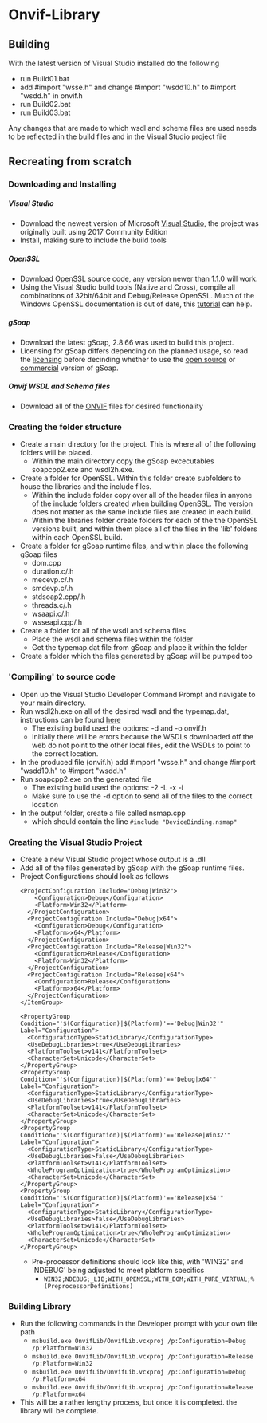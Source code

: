 # Onvif-Library
## Building
With the latest version of Visual Studio installed do the following
- run Build01.bat
- add #import "wsse.h" and change #import "wsdd10.h" to #import "wsdd.h" in onvif.h
- run Build02.bat
- run Build03.bat

Any changes that are made to which wsdl and schema files are used needs to be reflected in the build files and in the Visual Studio project file

## Recreating from scratch
### Downloading and Installing
##### Visual Studio
  - Download the newest version of Microsoft [Visual Studio](https://www.visualstudio.com/), the project was originally built using 2017 Community Edition
  - Install, making sure to include the build tools
##### OpenSSL
  - Download [OpenSSL](https://www.openssl.org/) source code, any version newer than 1.1.0 will work.
  - Using the Visual Studio build tools (Native and Cross), compile all combinations of 32bit/64bit and Debug/Release OpenSSL. Much of the Windows OpenSSL documentation is out of date, this [tutorial](http://p-nand-q.com/programming/windows/building_openssl_with_visual_studio_2013.html) can help.
##### gSoap
  - Download the latest gSoap, 2.8.66 was used to build this project.
  - Licensing for gSoap differs depending on the planned usage, so read the [licensing](https://www.cs.fsu.edu/~engelen/soap.html) before decinding whether to use the [open source](https://sourceforge.net/projects/gsoap2/) or [commercial](https://www.genivia.com/products.html#gsoap) version of gSoap.
##### Onvif WSDL and Schema files
- Download all of the [ONVIF](https://www.onvif.org/profiles/specifications/) files for desired functionality
### Creating the folder structure
- Create a main directory for the project. This is where all of the following folders will be placed.
  - Within the main directory copy the gSoap excecutables soapcpp2.exe and wsdl2h.exe.
- Create a folder for OpenSSL. Within this folder create subfolders to house the libraries and the include files.
  - Within the include folder copy over all of the header files in anyone of the include folders created when building OpenSSL. The version does not matter as the same include files are created in each build.
  - Within the libraries folder create folders for each of the the OpenSSL versions built, and within them place all of the files in the 'lib' folders within each OpenSSL build.
- Create a folder for gSoap runtime files, and within place the following gSoap files
  - dom.cpp
  - duration.c/.h
  - mecevp.c/.h
  - smdevp.c/.h
  - stdsoap2.cpp/.h
  - threads.c/.h
  - wsaapi.c/.h
  - wsseapi.cpp/.h
- Create a folder for all of the wsdl and schema files
  - Place the wsdl and schema files within the folder
  - Get the typemap.dat file from gSoap and place it within the folder
- Create a folder which the files generated by gSoap will be pumped too
### 'Compiling' to source code
- Open up the Visual Studio Developer Command Prompt and navigate to your main directory.
- Run wsdl2h.exe on all of the desired wsdl and the typemap.dat, instructions can be found [here](https://www.genivia.com/doc/soapdoc2.html)
  - The existing build used the options: -d and -o onvif.h
  - Initially there will be errors because the WSDLs downloaded off the web do not point to the other local files, edit the WSDLs to point to the correct location.
- In the produced file (onvif.h) add #import "wsse.h" and change #import "wsdd10.h" to #import "wsdd.h"
- Run soapcpp2.exe on the generated file
  - The existing build used the options: -2 -L -x -i
  - Make sure to use the -d option to send all of the files to the correct location
- In the output folder, create a file called nsmap.cpp
  - which should contain the line `#include "DeviceBinding.nsmap"`
### Creating the Visual Studio Project
- Create a new Visual Studio project whose output is a .dll
- Add all of the files generated by gSoap with the gSoap runtime files.
- Project Configurations should look as follows
  ```
  <ProjectConfiguration Include="Debug|Win32">
      <Configuration>Debug</Configuration>
      <Platform>Win32</Platform>
    </ProjectConfiguration>
    <ProjectConfiguration Include="Debug|x64">
      <Configuration>Debug</Configuration>
      <Platform>x64</Platform>
    </ProjectConfiguration>
    <ProjectConfiguration Include="Release|Win32">
      <Configuration>Release</Configuration>
      <Platform>Win32</Platform>
    </ProjectConfiguration>
    <ProjectConfiguration Include="Release|x64">
      <Configuration>Release</Configuration>
      <Platform>x64</Platform>
    </ProjectConfiguration>
  </ItemGroup>
  ```
  ```
  <PropertyGroup Condition="'$(Configuration)|$(Platform)'=='Debug|Win32'" Label="Configuration">
    <ConfigurationType>StaticLibrary</ConfigurationType>
    <UseDebugLibraries>true</UseDebugLibraries>
    <PlatformToolset>v141</PlatformToolset>
    <CharacterSet>Unicode</CharacterSet>
  </PropertyGroup>
  <PropertyGroup Condition="'$(Configuration)|$(Platform)'=='Debug|x64'" Label="Configuration">
    <ConfigurationType>StaticLibrary</ConfigurationType>
    <UseDebugLibraries>true</UseDebugLibraries>
    <PlatformToolset>v141</PlatformToolset>
    <CharacterSet>Unicode</CharacterSet>
  </PropertyGroup>
  <PropertyGroup Condition="'$(Configuration)|$(Platform)'=='Release|Win32'" Label="Configuration">
    <ConfigurationType>StaticLibrary</ConfigurationType>
    <UseDebugLibraries>false</UseDebugLibraries>
    <PlatformToolset>v141</PlatformToolset>
    <WholeProgramOptimization>true</WholeProgramOptimization>
    <CharacterSet>Unicode</CharacterSet>
  </PropertyGroup>
  <PropertyGroup Condition="'$(Configuration)|$(Platform)'=='Release|x64'" Label="Configuration">
    <ConfigurationType>StaticLibrary</ConfigurationType>
    <UseDebugLibraries>false</UseDebugLibraries>
    <PlatformToolset>v141</PlatformToolset>
    <WholeProgramOptimization>true</WholeProgramOptimization>
    <CharacterSet>Unicode</CharacterSet>
  </PropertyGroup>
  ```
  - Pre-processor definitions should look like this, with 'WIN32' and 'NDEBUG' being adjusted to meet platform specifics
    - `WIN32;NDEBUG;_LIB;WITH_OPENSSL;WITH_DOM;WITH_PURE_VIRTUAL;%(PreprocessorDefinitions)`
### Building Library
- Run the following commands in the Developer prompt with your own file path
  - `msbuild.exe OnvifLib/OnvifLib.vcxproj /p:Configuration=Debug /p:Platform=Win32`
  - `msbuild.exe OnvifLib/OnvifLib.vcxproj /p:Configuration=Release /p:Platform=Win32`
  - `msbuild.exe OnvifLib/OnvifLib.vcxproj /p:Configuration=Debug /p:Platform=x64`
  - `msbuild.exe OnvifLib/OnvifLib.vcxproj /p:Configuration=Release /p:Platform=x64`
- This will be a rather lengthy process, but once it is completed. the library will be complete.
